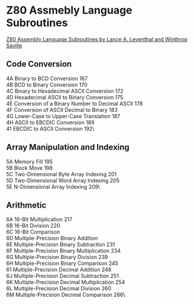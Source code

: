 # Z80 Assmebly Language Subroutines

[Z80 Assembly Language Subroutines by Lance A. Leventhal and Winthrop Saville][booklink]

[booklink]: https://archive.org/details/z80-assembly-language-subroutines

## Code Conversion
4A Binary to BCD Conversion 167\
4B BCD to Binary Conversion 170\
4C Binary to Hexadecimal ASCII Conversion 172\
4D Hexadecimal ASCII to Binary Conversion 175\
4E Conversion of a Binary Number to Decimal ASCII 178\
4F Conversion of ASCII Decimal to Binary 183\
4G Lower-Case to Upper-Case Translation 187\
4H ASCII to EBCDIC Conversion 189\
41 EBCDIC to ASCII Conversion 192\

## Array Manipulation and Indexing
5A Memory Fill 195\
5B Block Move 198\
5C Two-Dimensional Byte Array Indexing 201\
5D Two-Dimensional Word Array Indexing 205\
5E N-Dimensional Array Indexing 209\

## Arithmetic
6A 16-Bit Multiplication 217\
6B 16-Bit Division 220\
6C 16-Bit Comparison\
6D Multiple-Precision Binary Addition\
6E Multiple-Precision Binary Subtraction 231\
6F Multiple-Precision Binary Multiplication 234\
6G Multiple-Precision Binary Division 239\
6H Multiple-Precision Binary Comparison 245\
61 Multiple-Precision Decimal Addition 248\
6J Multiple-Precision Decimal Subtraction 251\
6K Multiple-Precision Decimal Multiplication 254\
6L Multiple-Precision Decimal Division 260\
6M Multiple-Precision Decimal Comparison 266\
